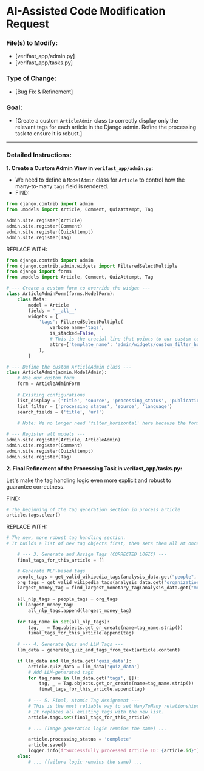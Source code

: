 # AI-Assisted Code Modification Request

### File(s) to Modify:
- [verifast_app/admin.py]
- [verifast_app/tasks.py]

### Type of Change:
- [Bug Fix & Refinement]

### Goal:
- [Create a custom `ArticleAdmin` class to correctly display only the relevant tags for each article in the Django admin. Refine the processing task to ensure it is robust.]

---

### Detailed Instructions:

**1. Create a Custom Admin View in `verifast_app/admin.py`:**
- We need to define a `ModelAdmin` class for `Article` to control how the many-to-many `tags` field is rendered.
- FIND:
```python
from django.contrib import admin
from .models import Article, Comment, QuizAttempt, Tag

admin.site.register(Article)
admin.site.register(Comment)
admin.site.register(QuizAttempt)
admin.site.register(Tag)
```
REPLACE WITH:

```python
from django.contrib import admin
from django.contrib.admin.widgets import FilteredSelectMultiple
from django import forms
from .models import Article, Comment, QuizAttempt, Tag

# --- Create a custom form to override the widget ---
class ArticleAdminForm(forms.ModelForm):
    class Meta:
        model = Article
        fields = '__all__'
        widgets = {
            'tags': FilteredSelectMultiple(
                verbose_name='tags',
                is_stacked=False,
                # This is the crucial line that points to our custom template
                attrs={'template_name': 'admin/widgets/custom_filter_horizontal.html'}
            ),
        }

# --- Define the custom ArticleAdmin class ---
class ArticleAdmin(admin.ModelAdmin):
    # Use our custom form
    form = ArticleAdminForm
    
    # Existing configurations
    list_display = ('title', 'source', 'processing_status', 'publication_date')
    list_filter = ('processing_status', 'source', 'language')
    search_fields = ('title', 'url')
    
    # Note: We no longer need 'filter_horizontal' here because the form widget handles it.

# --- Register all models ---
admin.site.register(Article, ArticleAdmin)
admin.site.register(Comment)
admin.site.register(QuizAttempt)
admin.site.register(Tag)
```
**2. Final Refinement of the Processing Task in verifast_app/tasks.py:**

Let's make the tag handling logic even more explicit and robust to guarantee correctness.

FIND:

```python
# The beginning of the tag generation section in process_article
article.tags.clear()
```
REPLACE WITH:

```python
# The new, more robust tag handling section.
# It builds a list of new tag objects first, then sets them all at once.

    # --- 3. Generate and Assign Tags (CORRECTED LOGIC) ---
    final_tags_for_this_article = []

    # Generate NLP-based tags
    people_tags = get_valid_wikipedia_tags(analysis_data.get("people", []), article.language)
    org_tags = get_valid_wikipedia_tags(analysis_data.get("organizations", []), article.language)
    largest_money_tag = find_largest_monetary_tag(analysis_data.get("money_mentions", []))
    
    all_nlp_tags = people_tags + org_tags
    if largest_money_tag:
        all_nlp_tags.append(largest_money_tag)
        
    for tag_name in set(all_nlp_tags):
        tag, _ = Tag.objects.get_or_create(name=tag_name.strip())
        final_tags_for_this_article.append(tag)
        
    # --- 4. Generate Quiz and LLM Tags ---
    llm_data = generate_quiz_and_tags_from_text(article.content)

    if llm_data and llm_data.get('quiz_data'):
        article.quiz_data = llm_data['quiz_data']
        # Add LLM-generated tags
        for tag_name in llm_data.get('tags', []):
            tag, _ = Tag.objects.get_or_create(name=tag_name.strip())
            final_tags_for_this_article.append(tag)
            
        # --- 5. Final, Atomic Tag Assignment ---
        # This is the most reliable way to set ManyToMany relationships.
        # It replaces all existing tags with the new list.
        article.tags.set(final_tags_for_this_article)

        # ... (Image generation logic remains the same) ...

        article.processing_status = 'complete'
        article.save()
        logger.info(f"Successfully processed Article ID: {article.id}")
    else:
        # ... (failure logic remains the same) ...
```